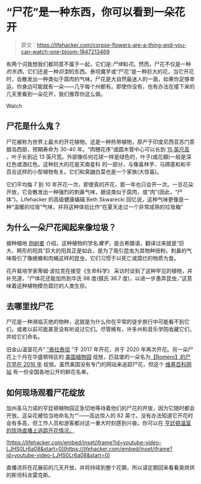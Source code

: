 # “尸花”是一种东西，你可以看到一朵花开

> 原文：<https://lifehacker.com/corpse-flowers-are-a-thing-and-you-can-watch-one-bloom-1847213469>

有两个词我想我们都同意不属于一起，它们是:*尸体*和*花*。然而，尸花不仅是一种*的东西*，它们还是一种*巨型*的东西。泰坦魔芋或“尸花”是一种巨大的花，当它开花时，会散发出一种类似于腐肉的气味。尸花是大自然最迷人的一面，如果你足够幸运，你身边可能就有一朵——几乎每个州都有。即使你没有，也有办法在接下来的几天里看到一朵花开，我们推荐你这么做。

Watch

## 尸花是什么鬼？

尸花被称为世界上最大的开花植物。这是一种热带植物，原产于印度尼西亚苏门答腊岛西部，预期寿命为 30-40 年。“肉穗花序”或圆木管中心可以长到 [15 英尺高](https://www.livescience.com/51947-corpse-flower-facts-about-the-smelly-plant.html) ，叶子长到近 13 英尺宽。外部像任何花球一样是绿色的，叶子(或花瓣)一般是深红色或酒红色。这种巨大的花是天南星科 的一部分，与像喜林芋、马蹄莲和和平百合这样的小型植物有关。它们和臭鼬白菜也是一个家族(大惊喜)。

它们平均每 7 到 10 年开花一次，即使真的开花，那一年也只会开一次。一旦花朵开放，它会散发出一种强烈的刺鼻气味，据说类似于腐肉，或“肉”(因此，“尸体”)。Lifehacker 的高级健康编辑 Beth Skwarecki 回忆说，这种气味更像是一种“温暖的垃圾”气味，并将这种体验比作“在夏天走过一个非常成熟的垃圾箱”

## 为什么一朵尸花闻起来像垃圾？

据种植地 [抱树者](https://www.treehugger.com/corpse-flower-amorphophallus-titanum-5095935) 介绍，这种植物的学名*魔芋*，是古希腊语，翻译过来就是“巨大、畸形的阳具”巨大的阳具正是如此，是为了吸引昆虫为其物种授粉。刺鼻的气味吸引了像蜣螂和肉蝇这样的昆虫，它们习惯于以死亡或腐烂的物质为食。

花卉栽培学家蒂姆·波拉克在接受《生命科学》 采访时谈到了这种罕见的植物，并补充道，“尸体花还能加热到华氏 98 度(摄氏 36.7 度)，以进一步愚弄昆虫，”这意味着这种植物模仿腐烂的人类生存。

## 去哪里找尸花

尸花是一种濒临灭绝的物种，这就是为什么你在平常的徒步旅行中可能看不到它们，或者以前可能甚至没有听说过它们。尽管稀有，许多州和音乐学院收藏它们，并给它们命名。

旧金山温室花卉“ [”泰拉泰坦](https://conservatoryofflowers.org/bloom/terra-the-titan/) ”于 2017 年开花，并于 2020 年再次开花。另一朵尸花上个月在华盛顿特区的 [美国植物园](https://m.usbg.gov/corpse-flowers-us-botanic-garden) 绽放，匹兹堡的一朵名为[【Romero】的尸花早在 2016 年](https://news.cision.com/phipps-conservatory-and-botanical-gardens/r/exotic-corpse-flower-now-blooming-at-phipps-conservatory-in-pittsburgh--causing-a-big-stink,c2025850) 绽放。虽然美国没有专门的网站来追踪尸花，但这个 [维基百科网站](https://en.wikipedia.org/wiki/List_of_publicised_titan_arum_blooms_in_cultivation) 有一份全国各地公开的鲜花名单。

## 如何现场观看尸花绽放

加州圣马力诺的亨廷顿植物园正急切地等待着他们的尸花的开放，因为它随时都会开放。这朵花被恰当地命名为“”——高达惊人的 82 英寸。没有办法知道它开花时会有多高，但工作人员和游客都对这一重大时刻感到兴奋。你可以在 [亨廷顿温室的现场直播上追踪开花情况。](https://www.youtube.com/watch?v=LJHS0Lr6a08)

 [https://lifehacker.com/embed/inset/iframe?id=youtube-video-LJHS0Lr6a08&start=0](https://lifehacker.com/embed/inset/iframe?id=youtube-video-LJHS0Lr6a08&start=0) 

直播流将在花展前的几天开放，并将持续到整个花期，所以请定期回来看看臭烘烘的斯坦科龙雷克斯。